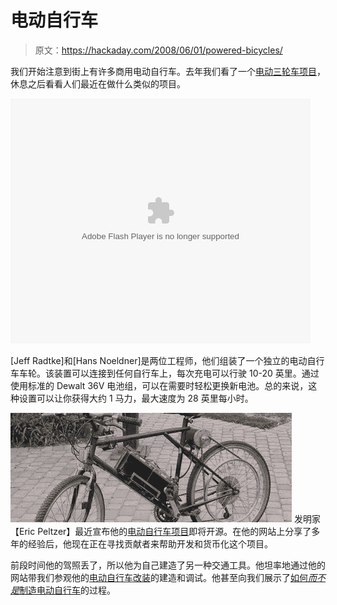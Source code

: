 # 电动自行车

> 原文：<https://hackaday.com/2008/06/01/powered-bicycles/>

我们开始注意到街上有许多商用电动自行车。去年我们看了一个[电动三轮车项目](http://www.hackaday.com/2007/04/24/human-electric-trike-project/)，休息之后看看人们最近在做什么类似的项目。

<object width="480" height="392" data="http://flash.revver.com/player/1.0/player.swf?mediaId=346548&amp;affiliate=0" type="application/x-shockwave-flash" id="revver346548121229690993713083"><param name="Movie" value="http://flash.revver.com/player/1.0/player.swf?mediaId=346548&amp;affiliate=0"> <param name="FlashVars" value="allowFullScreen=true"> <param name="AllowFullScreen" value="true"> <param name="AllowScriptAccess" value="always"></object>

[Jeff Radtke]和[Hans Noeldner]是两位工程师，他们组装了一个独立的电动自行车车轮。该装置可以连接到任何自行车上，每次充电可以行驶 10-20 英里。通过使用标准的 Dewalt 36V 电池组，可以在需要时轻松更换新电池。总的来说，这种设置可以让你获得大约 1 马力，最大速度为 28 英里每小时。

![](img/0cb5778945b8f3611fdd90d46bc45dec.png)
发明家【Eric Peltzer】最近宣布他的[电动自行车项目](http://www.peltzer.net/ebike/)即将开源。在他的网站上分享了多年的经验后，他现在正在寻找贡献者来帮助开发和货币化这个项目。

前段时间他的驾照丢了，所以他为自己建造了另一种交通工具。他坦率地通过他的网站带我们参观他的[电动自行车改装](http://www.theworkshop.ca/energy/ebike/ebike.htm)的建造和调试。他甚至向我们展示了[如何*而不是*制造电动自行车](http://www.theworkshop.ca/genwork/Ebike/Ebike.htm)的过程。